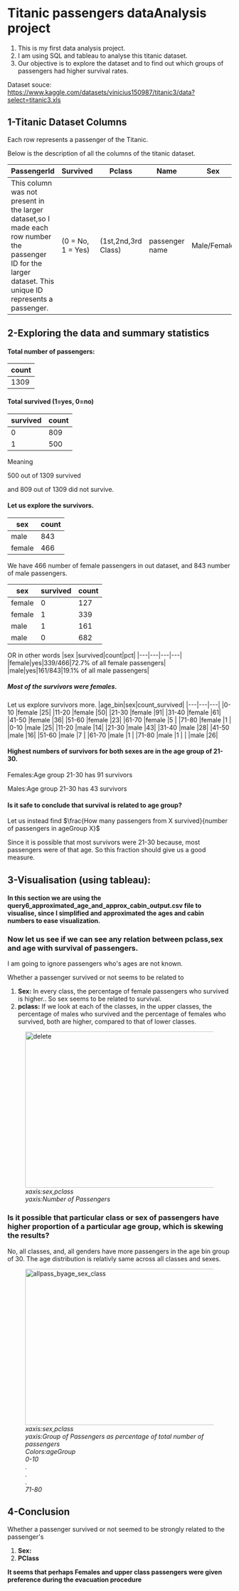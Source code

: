 # Titanic passengers dataAnalysis project
1. This is my first data analysis project.
2. I am using SQL and tableau to analyse this titanic dataset.
3. Our objective is to explore the dataset and to find out which groups of passengers had higher survival rates.

Dataset souce:
https://www.kaggle.com/datasets/vinicius150987/titanic3/data?select=titanic3.xls

## 1-Titanic Dataset Columns
Each row represents a passenger of the Titanic.

Below is the description of all the columns of the titanic dataset.

| PassengerId   |Survived            |Pclass                |Name             |Sex           |Age|SibSp|Parch|Ticket|Fare|Cabin|Embarked|Boat|Body|Home.dest|
| ------------- | -------------      | -------------        | -------------   | -------------| --|-----|---- |---|---|---|---|---|---|---|
| This column was not present in the larger dataset,so I made each row number the passenger ID for the larger dataset. This unique ID represents a passenger.   | (0 = No, 1 = Yes)  | (1st,2nd,3rd Class)  | passenger name  | Male/Female  |age|Nunmber of siblings or spouses|Number of parents or children on board|Ticket number|Passenger fare|cabin|Port of embarkment (C:Cherbourg,Q:Queenstown,S:Southampton)|Life boat number|Body number (if did not survive)|Home/destination|

## 2-Exploring the data and summary statistics
#### Total number of passengers:
| count|
|----- |
|1309|

#### Total survived (1=yes, 0=no)
|survived |count|
|---|---|
|0|809|
|1|500|

Meaning 

500 out of 1309 survived

and 809 out of 1309 did not survive.

#### Let us explore the survivors.

|sex |count|
|---|---|
|male|843|
|female|466|

We have 466 number of female passengers in out dataset, and 843 number of male passengers.

|sex |survived|count|
|---|---|---|
|female|0|127|
|female|1|339|
|male|1|161|
|male|0|682|

OR in other words
|sex |survived|count|pct|
|---|---|---|---|
|female|yes|339/466|72.7% of all female passengers|
|male|yes|161/843|19.1% of all male passengers|

##### Most of the survivors were females. 

Let us explore survivors more.
|age_bin|sex|count_survived|
|---|---|---|
|0-10	|female	|25|
|11-20	|female	|50|
|21-30	|female	|91|
|31-40	|female	|61|
|41-50	|female	|36|
|51-60	|female	|23|
|61-70	|female	|5 |
|71-80	|female	|1 |
|0-10	|male	|25|
|11-20	|male	|14|
|21-30	|male	|43|
|31-40	|male	|28|
|41-50	|male	|16|
|51-60	|male	|7 |
|61-70	|male	|1 |
|71-80	|male	|1 |
|	|male	|26|

#### Highest numbers of survivors for both sexes are in the age group of 21-30.
Females:Age group 21-30 has 91 survivors

Males:Age group 21-30 has 43 survivors
#### Is it safe to conclude that survival is related to age group?
Let us instead find $\frac{How many passengers from X survived}{number of passengers in ageGroup X}$ 

Since it is possible that most survivors were 21-30 because, most passengers were of that age.
So this fraction should give us a good measure.


## 3-Visualisation (using tableau):
#### In this section we are using the query6_approximated_age_and_approx_cabin_output.csv file to visualise, since I simplified and approximated the ages and cabin numbers to ease visualization. 

### Now let us see if we can see any relation between pclass,sex and age with survival of passengers.

I am going to ignore passengers who's ages are not known.

Whether a passenger survived or not seems to be related to
1. **Sex:** In every class, the percentage of female passengers who survived is higher.. So sex seems to be related to survival.
2. **pclass:** If we look at each of the classes, in the upper classes, the percentage of males who survived and the percentage of females who survived, both are higher, compared to that of lower classes.
<!--#![delete](https://github.com/user-attachments/assets/55c818bb-869f-4525-a962-7a61332de377)-->

<figure>
<img src="https://private-user-images.githubusercontent.com/200813651/419044101-55c818bb-869f-4525-a962-7a61332de377.JPG?jwt=eyJhbGciOiJIUzI1NiIsInR5cCI6IkpXVCJ9.eyJpc3MiOiJnaXRodWIuY29tIiwiYXVkIjoicmF3LmdpdGh1YnVzZXJjb250ZW50LmNvbSIsImtleSI6ImtleTUiLCJleHAiOjE3NDExNzcyOTMsIm5iZiI6MTc0MTE3Njk5MywicGF0aCI6Ii8yMDA4MTM2NTEvNDE5MDQ0MTAxLTU1YzgxOGJiLTg2OWYtNDUyNS1hOTYyLTdhNjEzMzJkZTM3Ny5KUEc_WC1BbXotQWxnb3JpdGhtPUFXUzQtSE1BQy1TSEEyNTYmWC1BbXotQ3JlZGVudGlhbD1BS0lBVkNPRFlMU0E1M1BRSzRaQSUyRjIwMjUwMzA1JTJGdXMtZWFzdC0xJTJGczMlMkZhd3M0X3JlcXVlc3QmWC1BbXotRGF0ZT0yMDI1MDMwNVQxMjE2MzNaJlgtQW16LUV4cGlyZXM9MzAwJlgtQW16LVNpZ25hdHVyZT1jNWUwNDJkMGY4NTllNzdlMjM2MDdiMTU3ZTVmNzE5Mjc4MWMwZmZlOGZhNzY3ODhmZjJhYzMzOWI2YzhhMjcxJlgtQW16LVNpZ25lZEhlYWRlcnM9aG9zdCJ9.nQCzZPGQJswcxJ33GYkczg3uQ5x-9KckDgLvaVgpLR4" alt="delete" width="550" height="350" <figcaption><i>xaxis:sex,pclass<br>yaxis:Number of Passengers</i></figcaption>
</figure>


### Is it possible that particular class or sex of passengers have higher proportion of a particular age group, which is skewing the results?
No, all classes, and, all genders have more passengers in the age bin group of 30. The age distribution is relativly same across all classes and sexes.

<!--![allpass_byage_sex_class](https://github.com/user-attachments/assets/e0fd12c0-c094-4bc8-8b4f-adc0f7d977ac)-->

<figure><img src="https://private-user-images.githubusercontent.com/200813651/419059060-e0fd12c0-c094-4bc8-8b4f-adc0f7d977ac.jpg?jwt=eyJhbGciOiJIUzI1NiIsInR5cCI6IkpXVCJ9.eyJpc3MiOiJnaXRodWIuY29tIiwiYXVkIjoicmF3LmdpdGh1YnVzZXJjb250ZW50LmNvbSIsImtleSI6ImtleTUiLCJleHAiOjE3NDExNzgwMjQsIm5iZiI6MTc0MTE3NzcyNCwicGF0aCI6Ii8yMDA4MTM2NTEvNDE5MDU5MDYwLWUwZmQxMmMwLWMwOTQtNGJjOC04YjRmLWFkYzBmN2Q5NzdhYy5qcGc_WC1BbXotQWxnb3JpdGhtPUFXUzQtSE1BQy1TSEEyNTYmWC1BbXotQ3JlZGVudGlhbD1BS0lBVkNPRFlMU0E1M1BRSzRaQSUyRjIwMjUwMzA1JTJGdXMtZWFzdC0xJTJGczMlMkZhd3M0X3JlcXVlc3QmWC1BbXotRGF0ZT0yMDI1MDMwNVQxMjI4NDRaJlgtQW16LUV4cGlyZXM9MzAwJlgtQW16LVNpZ25hdHVyZT0wZWMwZWZjZWNiOWFmODY5NzRkZTRmYjkyMDAwYmIwMGQwOTdiMzQ0MzE2MTY5OWI2Mjk0MDJlNDM0ZTMyZWNiJlgtQW16LVNpZ25lZEhlYWRlcnM9aG9zdCJ9.IqBPnU0iN6s2zQCFZyVBr_enutlnxhPcgzQ1Y_ukrsg" alt="allpass_byage_sex_class" width="550" height="350" <figcaption><i>xaxis:sex,pclass<br>yaxis:Group of Passengers as percentage of total number of passengers<br>Colors:ageGroup <br>0-10<br>.<br>.<br>.<br>71-80</i></figcaption></figure>

## 4-Conclusion
Whether a passenger survived or not seemed to be strongly related to the passenger's
1. **Sex:**
2. **PClass**

**It seems that perhaps Females and upper class passengers were given preference during the evacuation procedure**






